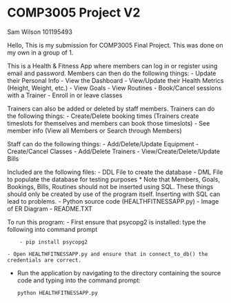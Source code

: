 # COMP3005 Project V2
Sam Wilson 101195493

Hello, This is my submission for COMP3005 Final Project. This was done on my own in a group of 1.

This is a Health & Fitness App where members can log in or register using email and password. Members can then do the following things:
    - Update their Personal Info
    - View the Dashboard
        - View/Update their Health Metrics (Height, Weight, etc.)
        - View Goals
        - View Routines
    - Book/Cancel sessions with a Trainer
    - Enroll in or leave classes

Trainers can also be added or deleted by staff members. Trainers can do the following things:
    - Create/Delete booking times (Trainers create timeslots for themselves and members can book those timeslots)
    - See member info (View all Members or Search through Members)

Staff can do the following things:
    - Add/Delete/Update Equipment
    - Create/Cancel Classes
    - Add/Delete Trainers
    - View/Create/Delete/Update Bills

Included are the following files:
	- DDL File to create the database
	- DML File to populate the database for testing purposes
		* Note that Members, Goals, Bookings, Bills, Routines should not be inserted using SQL. These things should only be created by
		use of the program itself. Inserting with SQL can lead to problems.
	- Python source code (HEALTHFITNESSAPP.py)
	- Image of ER Diagram
	- README.TXT

To run this program:
	- First ensure that psycopg2 is installed: type the following into command prompt

		- pip install psycopg2

	- Open HEALTHFITNESSAPP.py and ensure that in connect_to_db() the credentials are correct.
  - Run the application by navigating to the directory containing the source code and typing into the command prompt:

        python HEALTHFITNESSAPP.py
